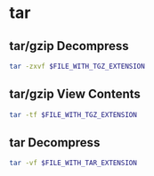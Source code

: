 # tar

## tar/gzip Decompress

```bash
tar -zxvf $FILE_WITH_TGZ_EXTENSION
```

## tar/gzip View Contents

```bash
tar -tf $FILE_WITH_TGZ_EXTENSION
```

## tar Decompress

```bash
tar -vf $FILE_WITH_TAR_EXTENSION
```
